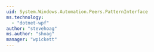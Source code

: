 ```yaml
---
uid: System.Windows.Automation.Peers.PatternInterface
ms.technology: 
  - "dotnet-wpf"
author: "stevehoag"
ms.author: "shoag"
manager: "wpickett"
---
```


